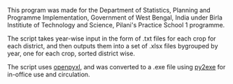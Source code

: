 This program was made for the Department of Statistics, Planning and Programme Implementation, Government of West Bengal, India under Birla Institiute of Technology and Science, Pilani's Practice School 1 programme.

The script takes year-wise input in the form of .txt files for each crop for each district, and then outputs them into a set of .xlsx files bygrouped by year, one for each crop, sorted district wise.

The script uses [openpyxl](https://openpyxl.readthedocs.io/), and was converted to a .exe file using [py2exe](http://www.py2exe.org) for in-office use and circulation.